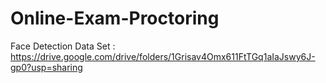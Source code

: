 # Online-Exam-Proctoring

Face Detection Data Set :
https://drive.google.com/drive/folders/1Grisav4Omx611FtTGq1aIaJswy6J-gp0?usp=sharing
